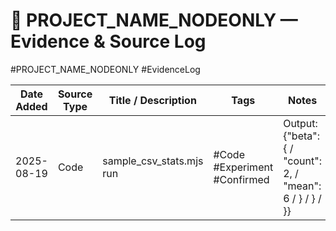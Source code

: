 # 📜 PROJECT_NAME_NODEONLY — Evidence & Source Log
#PROJECT_NAME_NODEONLY #EvidenceLog

| Date Added | Source Type | Title / Description | Tags | Notes |
|------------|-------------|---------------------|------|-------|
| 2025-08-19 | Code | sample_csv_stats.mjs run | #Code #Experiment #Confirmed | Output: {"beta": { / "count": 2, / "mean": 6 / } / } / }} |
